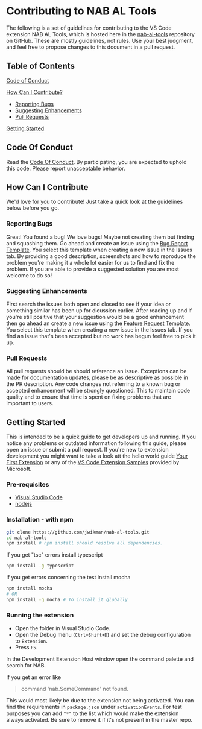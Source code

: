 # Contributing to NAB AL Tools

The following is a set of guidelines for contributing to the VS Code extension NAB AL Tools, which is hosted here in the [nab-al-tools](https://github.com/jwikman/nab-al-tools) repository on GitHub. These are mostly guidelines, not rules. Use your best judgment, and feel free to propose changes to this document in a pull request.

## Table of Contents

[Code of Conduct](#code-of-conduct)

[How Can I Contribute?](#how-can-i-contribute)

* [Reporting Bugs](#reporting-bugs)
* [Suggesting Enhancements](#suggesting-enhancements)
* [Pull Requests](#pull-requests)

[Getting Started](#getting-started)

## Code Of Conduct

Read the [Code Of Conduct](./CODE_OF_CONDUCT.md). By participating, you are expected to uphold this code. Please report unacceptable behavior.

## How Can I Contribute

We'd love for you to contribute! Just take a quick look at the guidelines below before you go.

### Reporting Bugs

Great! You found a bug! We love bugs! Maybe not creating them but finding and squashing them. Go ahead and create an issue using the [Bug Report Template](.github\ISSUE_TEMPLATE\bug_report.md). You select this template when creating a new issue in the Issues tab. By providing a good description, screenshots and how to reproduce the problem you're making it a whole lot easier for us to find and fix the problem. If you are able to provide a suggested solution you are most welcome to do so!

### Suggesting Enhancements

First search the issues both open and closed to see if your idea or something similar has been up for dicussion earlier. After reading up and if you're still positive that your suggestion would be a good enhancement then go ahead an create a new issue using the [Feature Request Template](.github\ISSUE_TEMPLATE\feature_request.md). You select this template when creating a new issue in the Issues tab. If you find an issue that's been accepted but no work has begun feel free to pick it up.

### Pull Requests

All pull requests should be should reference an issue. Exceptions can be made for documentation updates, please be as descriptive as possible in the PR description. Any code changes not referring to a known bug or accepted enhancement will be strongly questioned. This to maintain code quality and to ensure that time is spent on fixing problems that are important to users.

## Getting Started

This is intended to be a quick guide to get developers up and running. If you notice any problems or outdated information following this guide, please open an issue or submit a pull request. If you're new to extension development you might want to take a look att the hello world guide [Your First Extension](https://code.visualstudio.com/api/get-started/your-first-extension) or any of the [VS Code Extension Samples](https://github.com/Microsoft/vscode-extension-samples) provided by Microsoft.

### Pre-requisites

* [Visual Studio Code](https://code.visualstudio.com)
* [nodejs](https://www.nodejs.org)

### Installation - with npm

```bash
git clone https://github.com/jwikman/nab-al-tools.git
cd nab-al-tools
npm install # npm install should resolve all dependencies.
```

If you get "tsc" errors install typescript

```bash
npm install -g typescript
```

If you get errors concerning the test install mocha

```bash
npm install mocha
# OR
npm install -g mocha # To install it globally
```

### Running the extension

* Open the folder in Visual Studio Code.
* Open the Debug menu (`Ctrl+Shift+D`) and set the debug configuration to `Extension`.
* Press `F5`.

In the Development Extension Host window open the command palette and search for NAB.

If you get an error like
> command 'nab.SomeCommand' not found.

This would most likely be due to the extension not being activated. You can find the requirements in `package.json` under `activationEvents`. For test purposes you can add `"*"` to the list which would make the extension always activated. Be sure to remove it if it's not present in the master repo.
